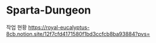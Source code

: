 # Sparta-Dungeon

작업 현황
https://royal-eucalyptus-8cb.notion.site/12f7cfd4171580f1bd3ccfcb8ba93884?pvs=

